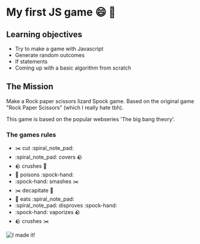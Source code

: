 # My first JS game :smile: :crossed_fingers:

## Learning objectives

- Try to make a game with Javascript
- Generate random outcomes
- If statements
- Coming up with a basic algorithm from scratch

## The Mission
Make a Rock paper scissors lizard Spock game. Based on the original game "Rock Paper Scissors" (which I really hate tbh).

This game is based on the popular webseries 'The big bang theory'. 

### The games rules
- :scissors: cut :spiral_note_pad: 
- :spiral_note_pad: covers :rock:
- :rock: crushes :lizard:
- :lizard: poisons :spock-hand:
- :spock-hand: smashes :scissors:
- :scissors: decapitate :lizard:
- :lizard: eats :spiral_note_pad:
- :spiral_note_pad: disproves :spock-hand:
- :spock-hand: vaporizes :rock:
- :rock: crushes :scissors:



![I made it!](https://www.moviemeter.nl/series/images/cover/10000/10671.jpg?cb=1558791863)
